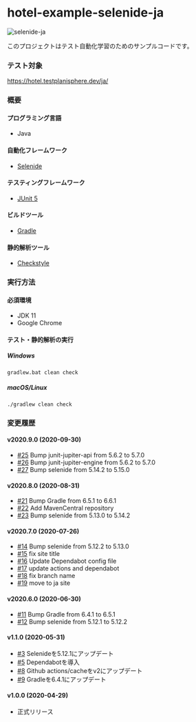 # hotel-example-selenide-ja

![selenide-ja](https://github.com/testplanisphere/hotel-example-selenide-ja/workflows/selenide-ja/badge.svg)

このプロジェクトはテスト自動化学習のためのサンプルコードです。

### テスト対象

https://hotel.testplanisphere.dev/ja/

### 概要

#### プログラミング言語

* Java

#### 自動化フレームワーク

* [Selenide](https://selenide.org/)

#### テスティングフレームワーク

* [JUnit 5](https://junit.org/junit5/)

#### ビルドツール

* [Gradle](https://gradle.org/)

#### 静的解析ツール

* [Checkstyle](https://checkstyle.sourceforge.io/)

### 実行方法

#### 必須環境

* JDK 11
* Google Chrome

#### テスト・静的解析の実行

##### Windows

```
gradlew.bat clean check
```

##### macOS/Linux

```
./gradlew clean check
```

### 変更履歴

#### v2020.9.0 (2020-09-30)

* [#25](https://github.com/testplanisphere/hotel-example-selenide-ja/pull/25) Bump junit-jupiter-api from 5.6.2 to 5.7.0
* [#26](https://github.com/testplanisphere/hotel-example-selenide-ja/pull/26) Bump junit-jupiter-engine from 5.6.2 to 5.7.0
* [#27](https://github.com/testplanisphere/hotel-example-selenide-ja/pull/27) Bump selenide from 5.14.2 to 5.15.0

#### v2020.8.0 (2020-08-31)

* [#21](https://github.com/testplanisphere/hotel-example-selenide-ja/pull/21) Bump Gradle from 6.5.1 to 6.6.1
* [#22](https://github.com/testplanisphere/hotel-example-selenide-ja/pull/22) Add MavenCentral repository
* [#23](https://github.com/testplanisphere/hotel-example-selenide-ja/pull/23) Bump selenide from 5.13.0 to 5.14.2

#### v2020.7.0 (2020-07-26)

* [#14](https://github.com/testplanisphere/hotel-example-selenide-ja/pull/14) Bump selenide from 5.12.2 to 5.13.0
* [#15](https://github.com/testplanisphere/hotel-example-selenide-ja/pull/15) fix site title
* [#16](https://github.com/testplanisphere/hotel-example-selenide-ja/pull/16) Update Dependabot config file
* [#17](https://github.com/testplanisphere/hotel-example-selenide-ja/pull/17) update actions and dependabot
* [#18](https://github.com/testplanisphere/hotel-example-selenide-ja/pull/18) fix branch name
* [#19](https://github.com/testplanisphere/hotel-example-selenide-ja/pull/19) move to ja site

#### v2020.6.0 (2020-06-30)

* [#11](https://github.com/testplanisphere/hotel-example-selenide-ja/pull/11) Bump Gradle from 6.4.1 to 6.5.1
* [#12](https://github.com/testplanisphere/hotel-example-selenide-ja/pull/12) Bump selenide from 5.12.1 to 5.12.2

#### v1.1.0 (2020-05-31)

* [#3](https://github.com/testplanisphere/hotel-example-selenide-ja/pull/3) Selenideを5.12.1にアップデート
* [#5](https://github.com/testplanisphere/hotel-example-selenide-ja/pull/5) Dependabotを導入
* [#8](https://github.com/testplanisphere/hotel-example-selenide-ja/pull/8) Github actions/cacheをv2にアップデート
* [#9](https://github.com/testplanisphere/hotel-example-selenide-ja/pull/9) Gradleを6.4.1にアップデート

#### v1.0.0 (2020-04-29)

* 正式リリース
